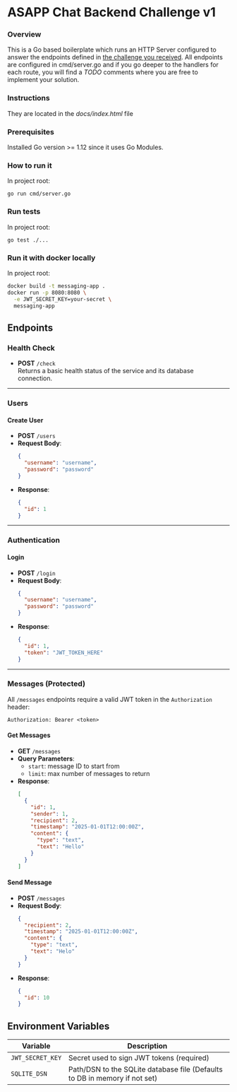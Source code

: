 # ASAPP Chat Backend Challenge v1
### Overview
This is a Go based boilerplate which runs an HTTP Server configured to answer the endpoints defined in 
[the challenge you received](https://backend-challenge.asapp.engineering/).
All endpoints are configured in cmd/server.go and if you go deeper to the handlers
for each route, you will find a *TODO* comments where you are free to implement your solution.

### Instructions

They are located in the *docs/index.html* file

### Prerequisites

Installed Go version >= 1.12 since it uses Go Modules.

### How to run it

In project root:

`
go run cmd/server.go
`

### Run tests

In project root:

`
go test ./...
`

### Run it with docker locally

In project root: 

```bash
docker build -t messaging-app .
docker run -p 8080:8080 \
  -e JWT_SECRET_KEY=your-secret \
  messaging-app
```

## Endpoints

### Health Check

- **POST** `/check`  
  Returns a basic health status of the service and its database connection.

---

### Users

#### Create User

- **POST** `/users`
- **Request Body**:
  ```json
  {
    "username": "username",
    "password": "password"
  }
  ```
- **Response**:
  ```json
  {
    "id": 1
  }
  ```

---

### Authentication

#### Login

- **POST** `/login`
- **Request Body**:
  ```json
  {
    "username": "username",
    "password": "password"
  }
  ```
- **Response**:
  ```json
  {
    "id": 1,
    "token": "JWT_TOKEN_HERE"
  }
  ```

---

### Messages (Protected)

All `/messages` endpoints require a valid JWT token in the `Authorization` header:

```
Authorization: Bearer <token>
```

#### Get Messages

- **GET** `/messages`
- **Query Parameters**:
    - `start`: message ID to start from
    - `limit`: max number of messages to return
- **Response**:
  ```json
  [
    {
      "id": 1,
      "sender": 1,
      "recipient": 2,
      "timestamp": "2025-01-01T12:00:00Z",
      "content": {
        "type": "text",
        "text": "Hello"
      }
    }
  ]
  ```

#### Send Message

- **POST** `/messages`
- **Request Body**:
  ```json
  {
    "recipient": 2,
    "timestamp": "2025-01-01T12:00:00Z",
    "content": {
      "type": "text",
      "text": "Helo"
    }
  }
  ```
- **Response**:
  ```json
  {
    "id": 10
  }
  ```

## Environment Variables

| Variable         | Description                                                                |
|------------------|----------------------------------------------------------------------------|
| `JWT_SECRET_KEY` | Secret used to sign JWT tokens (required)                                  |
| `SQLITE_DSN`     | Path/DSN to the SQLite database file (Defaults to DB in memory if not set) |
